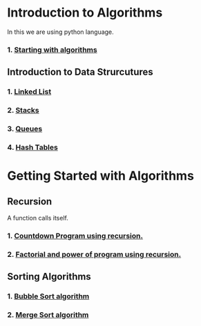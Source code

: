 # Introduction to Algorithms
<p>In this we are using python language.</p>

### 1. <a href="introduction/start.py">Starting with algorithms</a>
## Introduction to  Data Strurcutures
### 1. <a href="data_structures/linked_list.py">Linked List</a>
### 2. <a href="data_structures/stacks.py">Stacks</a>
### 3. <a href="data_structures/queue.py">Queues</a>
### 4. <a href="data_structures/hash_tables.py.py">Hash Tables</a>

# Getting Started with Algorithms
## Recursion
<p>A function calls itself.</p>

### 1. <a href="recursion/countdown.py">Countdown Program using recursion.</a>
### 2. <a href="recursion/factorial.py">Factorial and power of program using recursion.</a>

## Sorting Algorithms
### 1. <a href="sorting/bubble_sort.py">Bubble Sort algorithm</a>
### 2. <a href="sorting/merge_sort.py">Merge Sort algorithm</a>

